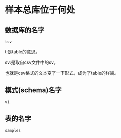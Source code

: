 # 样本总库位于何处

## 数据库的名字

```
tsv
```

t:是table的意思。

sv:是取自csv文件中的sv。

也就是csv格式的文本变了一下形式，成为了table的样貌。

## 模式(schema)名字

```
v1
```



## 表的名字

```
samples
```

